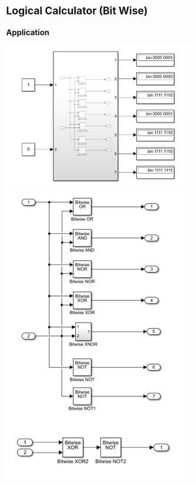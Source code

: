 # Logical Calculator (Bit Wise)

## Application
<img src="Imgs/1.png" alt="drawing" style="width:700px;"/>
<img src="Imgs/2.png" alt="drawing" style="width:700px;"/>
<img src="Imgs/3.png" alt="drawing" style="width:700px;"/>
